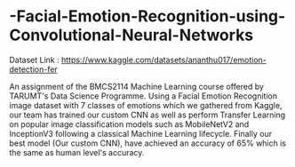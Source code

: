 # -Facial-Emotion-Recognition-using-Convolutional-Neural-Networks
Dataset Link : https://www.kaggle.com/datasets/ananthu017/emotion-detection-fer

An assignment of the BMCS2114 Machine Learning course offered by TARUMT's Data Science Programme. Using a Facial Emotion Recognition image dataset with 7 classes of emotions which we gathered from Kaggle, our team has trained our custom CNN as well as perform Transfer Learning on popular image classification models such as MobileNetV2 and InceptionV3 following a classical Machine Learning lifecycle. Finally our best model (Our custom CNN), have achieved an accuracy of 65% which is the same as human level's accuracy.
